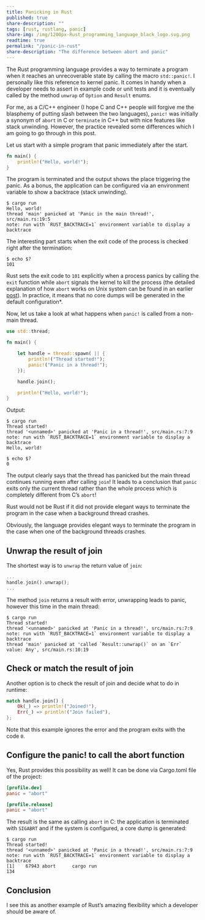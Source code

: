 ```yaml
---
title: Panicking in Rust
published: true
share-description: ""
tags: [rust, rustlang, panic]
share-img: /img/1200px-Rust_programming_language_black_logo.svg.png
readtime: true
permalink: "/panic-in-rust"
share-description: "The difference between abort and panic"
---
```


The Rust programming language provides a way to terminate a program when it reaches an unrecoverable state by calling
the macro `std::panic!`. I personally like this reference to kernel panic. It comes in handy when a developer needs to
assert in example code or unit tests and it is eventually called by the method `unwrap` of `Option` and `Result` enums.

For me, as a C/C++ engineer (I hope C and C++ people will forgive me the blasphemy of putting slash between the two
        languages), `panic!` was initially a synonym of `abort` in C or `terminate` in C++ but with nice features like
stack unwinding. However, the practice revealed some differences which I am going to go through in this post.

Let us start with a simple program that panic immediately after the start.
```rust
fn main() {
    println!("Hello, world!");
}
```

The program is terminated and the output shows the place triggering the panic. As a bonus, the application can be
configured via an environment variable to show a backtrace (stack unwinding).
```plain
$ cargo run
Hello, world!
thread 'main' panicked at 'Panic in the main thread!', src/main.rs:19:5
note: run with `RUST_BACKTRACE=1` environment variable to display a backtrace
```

The interesting part starts when the exit code of the process is checked right after the termination:
```plain
$ echo $?
101
```

Rust sets the exit code to `101` explicitly when a process panics by calling the `exit` function while `abort` signals
the kernel to kill the process (the detailed explanation of how `abort` works on Unix system can be found in an earlier
        [post](/how-signals-are-handled-in-a-docker-container)). In practice, it means that no core dumps will be
generated in the default configuration*.

Now, let us take a look at what happens when `panic!` is called from a non-main thread.
```rust
use std::thread;

fn main() {

    let handle = thread::spawn( || {
        println!("Thread started!");
        panic!("Panic in a thread!");
    });

    handle.join();

    println!("Hello, world!");
}
```

Output:
```plain
$ cargo run
Thread started!
thread '<unnamed>' panicked at 'Panic in a thread!', src/main.rs:7:9
note: run with `RUST_BACKTRACE=1` environment variable to display a backtrace
Hello, world!

$ echo $?
0
```
The output clearly says that the thread has panicked but the main thread continues running even after calling `join`! It
leads to a conclusion that `panic` exits only the current thread rather than the whole process which is completely
different from C’s `abort`!

Rust would not be Rust if it did not provide elegant ways to terminate the program in the case when a background thread
crashes.

Obviously, the language provides elegant ways to terminate the program in the case when one of the background threads
crashes.

## Unwrap the result of join
The shortest way is to `unwrap` the return value of `join`:
```rust
...
handle.join().unwrap();
...
```
The method `join` returns a result with error, unwrapping leads to panic, however this time in the main thread:
```plain
$ cargo run
Thread started!
thread '<unnamed>' panicked at 'Panic in a thread!', src/main.rs:7:9
note: run with `RUST_BACKTRACE=1` environment variable to display a backtrace
thread 'main' panicked at 'called `Result::unwrap()` on an `Err` value: Any', src/main.rs:10:19
```

## Check or match the result of join
Another option is to check the result of join and decide what to do in runtime:
```rust
match handle.join() {
    Ok(_) => println!("Joined!"),
    Err(_) => println!("Join failed"),
};
```
Note that this example ignores the error and the program exits with the code `0`.


## Configure the panic! to call the abort function
Yes, Rust provides this possibility as well! It can be done via Cargo.toml file of the project:
```toml
[profile.dev]
panic = "abort"

[profile.release]
panic = "abort"
```

The result is the same as calling `abort` in C: the application is terminated with `SIGABRT` and if the system is
configured, a core dump is generated:
```plain
$ cargo run
Thread started!
thread '<unnamed>' panicked at 'Panic in a thread!', src/main.rs:7:9
note: run with `RUST_BACKTRACE=1` environment variable to display a backtrace
[1]    67943 abort      cargo run
134
```

## Conclusion
I see this as another example of Rust’s amazing flexibility which a developer should be aware of.


